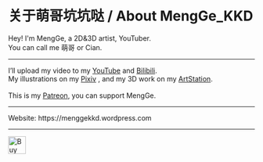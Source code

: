 <!---
MengGeKKD233/MengGeKKD233 is a ✨ special ✨ repository because its `README.md` (this file) appears on your GitHub profile.
You can click the Preview link to take a look at your changes.
--->
<h1> 关于萌哥坑坑哒 / About MengGe_KKD </h1>
<body>Hey! I'm MengGe, a 2D&3D artist, YouTuber.</body>
</br>
<body>You can call me 萌哥 or Cian.</body>
</br>
<hr>
<body>I’ll upload my video to my <a href="https://youtube.com/@MengGe_KKD">YouTube</a> and <a href="https://space.bilibili.com/110871903">Bilibili</a>.</body>
</br>
<body>My illustrations on my <a href="https://pixiv.net/users/70363431">Pixiv</a> , and my 3D work on my <a href="https://artstation.com/mengge_kkd">ArtStation</a>.</body>
</br>
</br>
This is my <a href="https://patreon.com/MengGe_KKD">Patreon</a>, you can support MengGe.
</br>
<hr>
<body> Website: <link> https://menggekkd.wordpress.com </link> </body>
</br>
<hr>
<a href='https://ko-fi.com/E1E1OR07H' target='_blank'><img height='36' style='border:0px;height:36px;' src='https://storage.ko-fi.com/cdn/kofi3.png?v=6' border='0' alt='Buy Me a Coffee at ko-fi.com' /></a>
</br>
